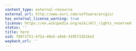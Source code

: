 ```yaml
---
content_type: external-resource
external_url: http://www.esri.com/software/arcgis/
has_external_license_warning: true
license: https://en.wikipedia.org/wiki/All_rights_reserved
status: ''
title: here
uid: fd071f51-6f2a-46e5-a9eb-4195f22b1be3
wayback_url: ''
---
```

